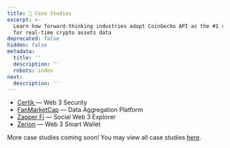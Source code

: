 ```yaml
---
title: 📄 Case Studies
excerpt: >-
  Learn how forward-thinking industries adopt CoinGecko API as the #1 resource
  for real-time crypto assets data
deprecated: false
hidden: false
metadata:
  title: ''
  description: ''
  robots: index
next:
  description: ''
---
```

- [Certik ](https://landing.coingecko.com/api-for-business/resources/certik-case-study/) — Web 3 Security
- [FanMarketCap](https://landing.coingecko.com/api-for-business/resources/fanmarketcap/) — Data Aggregation Platform
- [Zapper Fi](https://landing.coingecko.com/api-for-business/resources/zapper-case-study/) — Social Web 3 Explorer
- [Zerion](https://landing.coingecko.com/api-for-business/resources/zerion/) — Web 3 Smart Wallet

More case studies coming soon! You may view all case studies [here](https://landing.coingecko.com/api-for-business/resources).